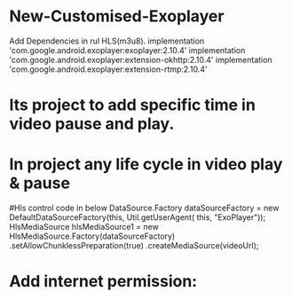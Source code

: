# New-Customised-Exoplayer
Add Dependencies in rul HLS(m3u8).
 implementation 'com.google.android.exoplayer:exoplayer:2.10.4'
    implementation 'com.google.android.exoplayer:extension-okhttp:2.10.4'
    implementation 'com.google.android.exoplayer:extension-rtmp:2.10.4'
# Its project to add specific time in video pause and play.
# In project any life cycle in video play & pause
#Hls control code in below
  DataSource.Factory dataSourceFactory = new DefaultDataSourceFactory(this, Util.getUserAgent(
                this, "ExoPlayer"));
        HlsMediaSource hlsMediaSource1 = new HlsMediaSource.Factory(dataSourceFactory)
                .setAllowChunklessPreparation(true)
                .createMediaSource(videoUrl);
                
   # Add internet permission: <uses-permission android:name="android.permission.INTERNET" />             
